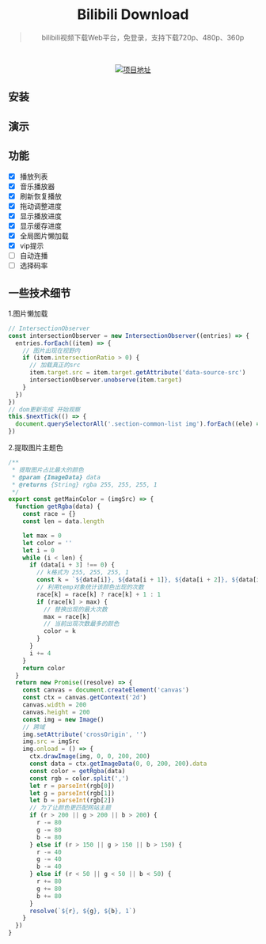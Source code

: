<div align="center">
  <h1>Bilibili Download</h1>
  <blockquote>bilibili视频下载Web平台，免登录，支持下载720p、480p、360p</blockquote>
</div>
<br/>
<p align="center">
    <a href="https://demo.zusheng.club/bili_download/">
        <img src="https://img.shields.io/badge/项目地址-demo.zusheng.club/bili_download-green.svg?style=flat-square" alt="项目地址">
    </a>
</p>

## 安装

## 演示

## 功能
* [x] 播放列表
* [x] 音乐播放器
* [x] 刷新恢复播放
* [x] 拖动调整进度
* [x] 显示播放进度
* [x] 显示缓存进度
* [x] 全局图片懒加载
* [x] vip提示
* [ ] 自动连播
* [ ] 选择码率

## 一些技术细节

1.图片懒加载

```javascript
// IntersectionObserver
const intersectionObserver = new IntersectionObserver((entries) => {
  entries.forEach((item) => {
    // 图片出现在视野内
    if (item.intersectionRatio > 0) {
      // 加载真正的src
      item.target.src = item.target.getAttribute('data-source-src')
      intersectionObserver.unobserve(item.target)
    }
  })
})
// dom更新完成 开始观察
this.$nextTick(() => {
  document.querySelectorAll('.section-common-list img').forEach((ele) => intersectionObserver.observe(ele))
})
```

2.提取图片主题色

```javascript
/**
 * 提取图片占比最大的颜色
 * @param {ImageData} data
 * @returns {String} rgba 255, 255, 255, 1
 */
export const getMainColor = (imgSrc) => {
  function getRgba(data) {
    const race = {}
    const len = data.length

    let max = 0
    let color = ''
    let i = 0
    while (i < len) {
      if (data[i + 3] !== 0) {
        // k格式为 255, 255, 255, 1
        const k = `${data[i]}, ${data[i + 1]}, ${data[i + 2]}, ${data[i + 3] / 255}`
        // 利用temp对象统计该颜色出现的次数
        race[k] = race[k] ? race[k] + 1 : 1
        if (race[k] > max) {
          // 替换出现的最大次数
          max = race[k]
          // 当前出现次数最多的颜色
          color = k
        }
      }
      i += 4
    }
    return color
  }
  return new Promise((resolve) => {
    const canvas = document.createElement('canvas')
    const ctx = canvas.getContext('2d')
    canvas.width = 200
    canvas.height = 200
    const img = new Image()
    // 跨域
    img.setAttribute('crossOrigin', '')
    img.src = imgSrc
    img.onload = () => {
      ctx.drawImage(img, 0, 0, 200, 200)
      const data = ctx.getImageData(0, 0, 200, 200).data
      const color = getRgba(data)
      const rgb = color.split(',')
      let r = parseInt(rgb[0])
      let g = parseInt(rgb[1])
      let b = parseInt(rgb[2])
      // 为了让颜色更匹配网站主题
      if (r > 200 || g > 200 || b > 200) {
        r -= 80
        g -= 80
        b -= 80
      } else if (r > 150 || g > 150 || b > 150) {
        r -= 40
        g -= 40
        b -= 40
      } else if (r < 50 || g < 50 || b < 50) {
        r += 80
        g += 80
        b += 80
      }
      resolve(`${r}, ${g}, ${b}, 1`)
    }
  })
}
```

